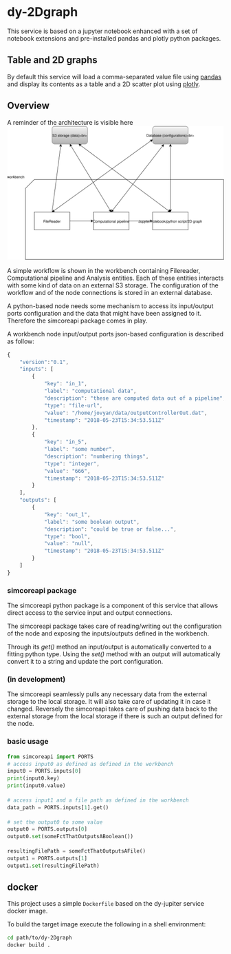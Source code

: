 # dy-2Dgraph

This service is based on a jupyter notebook enhanced with a set of notebook extensions and pre-installed pandas and plotly python packages.

## Table and 2D graphs

By default this service will load a comma-separated value file using [pandas](https://pandas.pydata.org/) and display its contents as a table and a 2D scatter plot using [plotly](https://plot.ly/#/).

## Overview

A reminder of the architecture is visible here ![workbench architecture](./diagrams/workbench_workflow_diagram.svg)

A simple workflow is shown in the workbench containing Filereader, Computational pipeline and Analysis entities. Each of these entities interacts with some kind of data on an external S3 storage. The configuration of the workflow and of the node connections is stored in an external database.

A python-based node needs some mechanism to access its input/output ports configuration and the data that might have been assigned to it. Therefore the simcoreapi package comes in play.

A workbench node input/output ports json-based configuration is described as follow:

```javascript
{
    "version":"0.1",
    "inputs": [
        {
            "key": "in_1",
            "label": "computational data",
            "description": "these are computed data out of a pipeline",
            "type": "file-url",
            "value": "/home/jovyan/data/outputControllerOut.dat",
            "timestamp": "2018-05-23T15:34:53.511Z"
        },
        {
            "key": "in_5",
            "label": "some number",
            "description": "numbering things",
            "type": "integer",
            "value": "666",
            "timestamp": "2018-05-23T15:34:53.511Z"
        }
    ],
    "outputs": [
        {
            "key": "out_1",
            "label": "some boolean output",
            "description": "could be true or false...",
            "type": "bool",
            "value": "null",
            "timestamp": "2018-05-23T15:34:53.511Z"
        }
    ]
}
```

### simcoreapi package

The simcoreapi python package is a component of this service that allows direct access to the service input and output connections.

The simcoreapi package takes care of reading/writing out the configuration of the node and exposing the inputs/outputs defined in the workbench.

Through its _get()_ method an input/output is automatically converted to a fitting python type.
Using the _set()_ method with an output will automatically convert it to a string and update the port configuration.

### (in development)

The simcoreapi seamlessly pulls any necessary data from the external storage to the local storage. It will also take care of updating it in case it changed.
Reversely the simcoreapi takes care of pushing data back to the external storage from the local storage if there is such an output defined for the node.

### basic usage

```python
from simcoreapi import PORTS
# access input0 as defined as defined in the workbench
input0 = PORTS.inputs[0]
print(input0.key)
print(input0.value)

# access input1 and a file path as defined in the workbench
data_path = PORTS.inputs[1].get()

# set the output0 to some value
output0 = PORTS.outputs[0]
output0.set(someFctThatOutputsABoolean())

resultingFilePath = someFctThatOutputsAFile()
output1 = PORTS.outputs[1]
output1.set(resultingFilePath)
```

## docker

This project uses a simple ``Dockerfile`` based on the dy-jupiter service docker image.

To build the target image execute the following in a shell environment:

```bash
cd path/to/dy-2Dgraph
docker build .
```